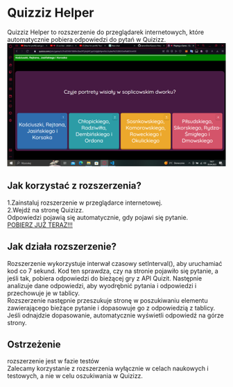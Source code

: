 <h1>Quizziz Helper</h1>
Quizziz Helper to rozszerzenie do przeglądarek internetowych, które automatycznie pobiera odpowiedzi do pytań w Quizizz.<br>
<img src="https://raw.githubusercontent.com/xanonDev/Quizziz-Helper/main/screenshot.png">

<h2>Jak korzystać z rozszerzenia?</h2>
1.Zainstaluj rozszerzenie w przeglądarce internetowej. <br>
2.Wejdź na stronę Quizizz. <br>
Odpowiedzi pojawią się automatycznie, gdy pojawi się pytanie. <br>
<a href="https://github.com/xanonDev/Quizziz-Helper/releases/download/quizziz/Quizziz.Helper.zip">POBIERZ JUŻ TERAZ!!!</a>
<h2>Jak działa rozszerzenie? </h2>
Rozszerzenie wykorzystuje interwał czasowy setInterval(), aby uruchamiać kod co 7 sekund. Kod ten sprawdza, czy na stronie pojawiło się pytanie, a jeśli tak, pobiera odpowiedzi do bieżącej gry z API Quizit. Następnie analizuje dane odpowiedzi, aby wyodrębnić pytania i odpowiedzi i przechowuje je w tablicy.
<br>
Rozszerzenie następnie przeszukuje stronę w poszukiwaniu elementu zawierającego bieżące pytanie i dopasowuje go z odpowiedzią z tablicy. Jeśli odnajdzie dopasowanie, automatycznie wyświetli odpowiedź na górze strony.

<h2> Ostrzeżenie </h2>
rozszerzenie jest w fazie testów <br>
Zalecamy korzystanie z rozszerzenia wyłącznie w celach naukowych i testowych, a nie w celu oszukiwania w Quizizz.
